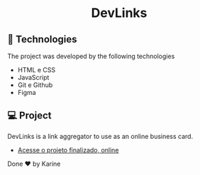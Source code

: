 <h1 align="center"> DevLinks </h1>

## 🚀 Technologies

The project was developed by the following technologies

- HTML e CSS
- JavaScript
- Git e Github
- Figma

## 💻 Project

DevLinks is a link aggregator to use as an online business card.
- [Acesse o projeto finalizado, online](https://maykbrito.github.io/devlinks)

Done ♥ by Karine